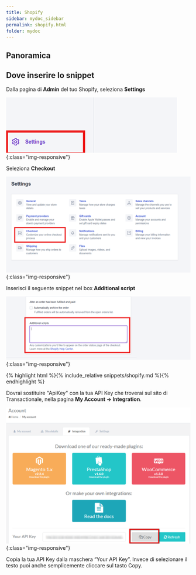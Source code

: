 ```yaml
---
title: Shopify
sidebar: mydoc_sidebar
permalink: shopify.html
folder: mydoc
---
```


## Panoramica


## Dove inserire lo snippet 

Dalla pagina di **Admin** del tuo Shopify, seleziona **Settings**

![image-title-here](/images/shopify/settings.png){:class="img-responsive"}

Seleziona **Checkout**

![image-title-here](/images/shopify/checkout.png){:class="img-responsive"}

Inserisci il seguente snippet nel box **Additional script**

![image-title-here](/images/shopify/add_script.png){:class="img-responsive"}


{% highlight html %}{% include_relative snippets/shopify.md %}{% endhighlight %}

Dovrai sostituire "ApiKey" con la tua API Key che troverai sul sito di Transactionale, nella pagina **My Account -> Integration**.

![image-title-here](/images/shopify/apikey.png){:class="img-responsive"}

Copia la tua API Key dalla maschera “Your API Key”. Invece di selezionare il testo puoi anche semplicemente cliccare sul tasto Copy.